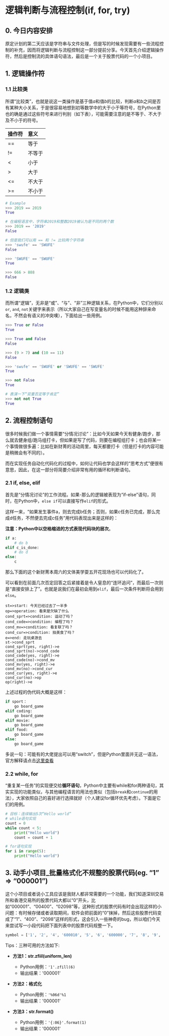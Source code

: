 # 逻辑判断与流程控制(if, for, try)

## 0. 今日内容安排

原定计划的第二天应该是字符串与文件处理，但是写的时候发现需要有一些流程控制的补充，因而将逻辑判断与流程控制这一部分提前分享。今天首先介绍逻辑操作符，然后是控制流的具体语句语法，最后是一个关于股票代码的一个小项目。

## 1. 逻辑操作符

### 1.1 比较类

所谓“比较类”，也就是说这一类操作是基于值$a$和值$b$的比较，判断$a$和$b$之间是否有某种大小关系，于是很容易地想到初等数学中的大于小于等符号，在Python里也的确是通过这些符号来进行判别（如下表），可能需要注意的是不等于、不大于及不小于的符号。

| 操作符 |意义 |
| :--- | :--- |
| == | 等于 |
| != | 不等于 |
| < | 小于 |
| > | 大于 |
| <= | 不大于 |
| >= | 不小于 |

```Python
# Example
>>> 2019 == 2019
True

# 在编程语言中，字符串2019和整数2019被认为是不同的两个数
>>> 2019 == '2019'
False

# 但是我们可以用 == 和 != 比较两个字符串
>>> 'swufe' == 'SWUFE'
False

>>> 'SWUFE' == 'SWUFE'
True

>>> 666 > 888
False
```

### 1.2 逻辑类

而所谓“逻辑”，无非是“或”、“与”、“非”三种逻辑关系，在Python中，它们分别以`or`, `and`, `not`关键字来表示（所以大家自己在写变量名的时候不能用这种辞来命名，不然会有语义的冲突噢），下面给出一些用例。

```Python
>>> True or False
True

>>> True and False
False

>>> (9 > 7) and (10 == 11)
False

>>> 'swufe' == 'SWUFE' or 'SWUFE' == 'SWUFE'
True

>>> not False
True

# 表演一下“双重否定等于肯定”
>>> not not True
True
```

## 2. 流程控制语句

很多时候我们做一个事情需要“分情况讨论”：比如今天如果今天有健身/跑步，那么就去健身组/跑马组打卡，但如果是写了代码，则要在编程组打卡；也会将某一个事情做很多遍：比如在新财菁的活动周里，每天都要打卡（但是打卡的内容可能是稍微会有不同的）。

而在实现任务自动化代码化的过程中，如何让代码也学会这样的“思考方式”便很有意思，因此，在这一部分将简要介绍非常有用的循环和判断语句。

### 2.1 if, else, elif

首先是“分情况讨论”的工作流程。如果-那么的逻辑被表现为“if-else”语句，同时，在Python中，`else if`可以直接写作`elif`的形式。

这样一来，“如果发生事件a，则去完成b任务；否则，如果c任务已完成，那么完成d任务，不然便去完成c任务”用代码表现出来是这样的：

**注意：Python中以空格缩进的方式表现代码块的层次**。

```Python
if a:
    # do b
elif c_is_done:
    # do d
else:
    c
```

那么下面的这个新财菁本周六的文体美学耍五开花现场也可以代码化了。

可以看到在前面几次否定回答之后紧接着是令人窒息的“连环追问”，而最后一次则是“直接安排上了”。也就是说我们在最初会用到`elif`，最后一次条件判断将会用到`else`。

```flow
st=>start: 今天已经过去了一半多
op=>operation: 看来是欠缺了什么
cond_sprt=>condition: 运动了吗？
cond_code=>condition: 编程了吗？
cond_mv=>condition: 看复联了吗？
cond_cur=>condition: 拍美食了吗？
e=>end: 走玩桌游去
st->cond_sprt
cond_sprt(yes, right)->e
cond_sprt(no)->cond_code
cond_code(yes, right)->e
cond_code(no)->cond_mv
cond_mv(yes, right)->e
cond_mv(no)->cond_cur
cond_cur(yes, right)->e
cond_cur(no)->op
op(right)->e
```

上述过程的伪代码大概是这样：

```Python
if sport：
    go board_game
elif coding:
    go board_game
elif movie:
    go board_game
elif food:
    go board_game
else:
    go board_game
```

多说一句：可能有的大佬提出可以用“switch”，但是Python里面并无这一语法，官方解释请点击[这里查看](https://docs.python.org/2/faq/design.html#why-isn-t-there-a-switch-or-case-statement-in-python)

### 2.2 while, for

“重复某一任务”的实现便交给**循环语句**，Python中主要有while和for两种语句，其实实现的功能类似，与其他编程语言的用法也类似（包括`break`和`continue`的用法），大家依照自己的喜好进行选择就好（个人建议for循环优先考虑）。下面是它们的用例。

```Python
# 目标：连续输出5次“Hello world”
# while语句实现
count = 0
while count < 5:
    print("Hello world")
    count = count + 1

# for语句实现
for i in range(5):
    print("Hello world")
```

## 3. 动手小项目_批量格式化不规整的股票代码(eg. “1” => “000001”)

这个小项目或者说小工具应该是我财人都非常需要的一个功能，我们知道深圳交易所和香港交易所的股票代码大都以“0”开头，比如“000001”、“00400”、“02098”等，这种形式的股票代码有时会出现这样的小问题：有时候存储或者读取期间，软件会把前面的“0”抹掉，然后这些股票代码变成了“1”、“400”、“2098”这样的形式，这会引入一些神奇的bug，所以咱们今天来尝试写一小段代码把下面列表中的股票代码规整一下。

```Python
symbol = ['1', '2', '4', '600010', '5', '6', '600000', '7', '8', '9', '10', '11', '12', '14', '600015', '16', '17', '18', '000019', '600016', '20', '21', ' 23', ' 25', '26', '600006', '27', '28', '29', '30', '600007', '31', '000032', '34', '600009', '35', '36', '37', '38', '39', '600017', '40', '42', '43', '45', '46', '48', '49', '600018', '50', '55', '600020', '600011', '56', '58', '59', '600008', '60', '61', '62', '63', '600004', '65', '66', '68', '69', '70', '600012', '78', '000088', '89', '600019', '90', '96', '99']
```

Tips：三种可用的方法如下:

- **方法1：str.zfiil(uniform_len)**

  - Python用例：`'1'.zfill(6)`
  - 输出结果：'000001'

- **方法2：格式化**

  - Python用例：`'%06d'%1`
  - 输出结果：'000001'

- **方法3：str.format()**

  - Python用例：`'{:06}'.format(1)`
  - 输出结果：'000001'
